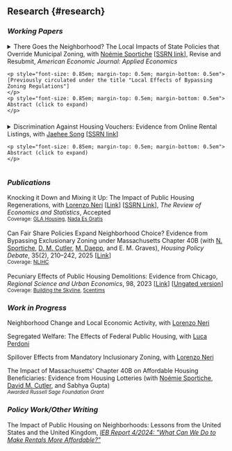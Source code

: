 ## Research {#research}

### *Working Papers*

<details style="margin-bottom: 0.5em">
  <summary onclick="event.stopPropagation();">
    There Goes the Neighborhood? The Local Impacts of State Policies that Override Municipal Zoning, with
    <a href="https://noemiesportiche.netlify.app/" target="_blank">Noémie Sportiche</a>
    [<a href="https://papers.ssrn.com/sol3/papers.cfm?abstract_id=4906689" target="_blank">SSRN link</a>], Revise and Resubmit, <em>American Economic Journal: Applied Economics</em>
    
    <p style="font-size: 0.85em; margin-top: 0.5em; margin-bottom: 0.5em">
    [Previously circulated under the title "Local Effects of Bypassing Zoning Regulations"]
    </p>
    <p style="font-size: 0.85em; margin-top: 0.5em; margin-bottom: 0.5em">
    Abstract (click to expand)
    </p>
  </summary>
  <p style="font-size: 0.85em; margin-top: 0.1em;">
    Prior research shows that restrictive zoning regulations are major drivers of rising housing costs and residential segregation in the United States. In response, a growing number of state and local governments are passing laws to allow for denser housing in strictly zoned localities, despite entrenched opposition from incumbent residents. This paper examines whether incumbent residents' responses undermine the success of these policies by studying new construction permitted under Massachusetts Chapter 40B; one of the longest-standing and most productive examples of a housing policy that bypasses local zoning laws. Exploiting hyperlocal variation in residents' proximity to new 40B buildings, we find that only a subset of larger 40B developments cause property values to decrease, and that this effect is both highly localized and only emerges in the longer term, many years after these developments are proposed. Focusing on these larger developments that are more likely to elicit resident reactions, we find that only a fraction of incumbent residents move out after their approval and that the magnitude of these migration responses is insufficient to undermine policymakers' desegregation goals. We also do not find evidence that incumbent residents become more politically active against future development, as they are no more likely to vote in local or general elections nor are they more likely to vote for repealing Chapter 40B after 40B developments are proposed near their homes.
    <br>
  </p>
</details>

<details>
  <summary onclick="event.stopPropagation();">
    Discrimination Against Housing Vouchers: Evidence from Online Rental Listings, with
    <a href="https://www.jaeheesong.com/" target="_blank">Jaehee Song</a>
    [<a href="https://papers.ssrn.com/sol3/papers.cfm?abstract_id=4819763" target="_blank">SSRN link</a>]
    
    <p style="font-size: 0.85em; margin-top: 0.5em; margin-bottom: 0.5em">
    Abstract (click to expand)
    </p>
  </summary>
  <p style="font-size: 0.85em; margin-top: 0.1em;">
    The Housing Choice Voucher program provides substantial rental subsidies to low-income households, yet many recipients struggle to secure housing with their vouchers, particularly in low-poverty areas. This paper examines a key bottleneck in the program: landlord discrimination against voucher holders. Using a nationwide dataset from a major online rental platform, we identify listings that explicitly seek or reject voucher holders. We find significant variation across metropolitan areas, with voucher-seeking listings ranging from nearly zero to 18 percent and voucher-rejecting listings ranging from nearly zero to 28 percent. Within metros, landlords in high-poverty neighborhoods with larger Black and voucher populations are more likely to seek voucher holders, while rejection of voucher holders is relatively more common in low-poverty neighborhoods. Using a difference-in-differences design, we provide causal evidence that statewide prohibitions on source-of-income discrimination significantly reduce voucher-rejecting listings, especially in low-poverty neighborhoods, effectively eliminating cross-neighborhood differences in discriminatory behavior.
  </p>
</details>

### *Publications*
Knocking it Down and Mixing it Up: The Impact of Public Housing Regenerations, with [Lorenzo Neri](https://sites.google.com/view/lorenzoneri) \[[Link](https://doi.org/10.1162/rest.a.258)\] \[[SSRN Link](https://papers.ssrn.com/sol3/papers.cfm?abstract_id=5159297)\], *The Review of Economics and Statistics*, Accepted <br> <sub> Coverage: [GLA Housing](https://www.london.gov.uk/media/102314/download), [Nada Es Gratis](https://nadaesgratis.es/admin/son-los-edificios-de-renta-mixta-la-solucion-a-los-problemas-de-la-vivienda-publica) </sub> 
<br>
<br>
Can Fair Share Policies Expand Neighborhood Choice? Evidence from Bypassing Exclusionary Zoning under Massachusetts Chapter 40B (with [N. Sportiche](https://noemiesportiche.netlify.app/), [D. M. Cutler](https://scholar.harvard.edu/cutler/home), [M. Daepp](http://www.madeleinedaepp.com/), and E. M. Graves), *Housing Policy Debate*, 35(2), 210–242, 2025 \[[Link](https://www.tandfonline.com/doi/full/10.1080/10511482.2024.2320131)\] <br>
<sub> Coverage: [NLIHC](https://nlihc.org/resource/study-reveals-massachusettss-fair-share-housing-policy-counteracts-local-zoning) </sub>
<br>
<br>
Pecuniary Effects of Public Housing Demolitions: Evidence from Chicago, *Regional Science and Urban Economics*, 98, 2023 \[[Link](https://doi.org/10.1016/j.regsciurbeco.2022.103847)\] \[[Ungated version](../files/20220513_Paper_Demolitions.pdf)\] <br>
<sub> Coverage: [Building the Skyline](https://buildingtheskyline.org/supply-and-rents/), [5centims](https://www.5centims.cat/limpacte-de-lhabitatge-public-als-barris/) </sub>

### *Work in Progress*

Neighborhood Change and Local Economic Activity, with [Lorenzo Neri](https://sites.google.com/view/lorenzoneri) 

Segregated Welfare: The Effects of Federal Public Housing, with [Luca Perdoni](https://www.lucaperdoni.com/) 

Spillover Effects from Mandatory Inclusionary Zoning, with [Lorenzo Neri](https://sites.google.com/view/lorenzoneri) 

The Impact of Massachusetts' Chapter 40B on Affordable Housing Beneficiaries: Evidence from Housing Lotteries (with [Noémie Sportiche](https://noemiesportiche.netlify.app/), [David M. Cutler](https://scholar.harvard.edu/cutler/home), and Sabhya Gupta) \
<sub> *Awarded Russell Sage Foundation Grant* </sub>


### *Policy Work/Other Writing*
The Impact of Public Housing on Neighborhoods: Lessons from the United States and the United Kingdom, [*IEB Report 4/2024: "What Can We Do to Make Rentals More Affordable?"*](https://ieb.ub.edu/en/publication/ieb-report-4-2024-el-problema-del-precio-del-alquiler-que-se-puede-hacer/) 
